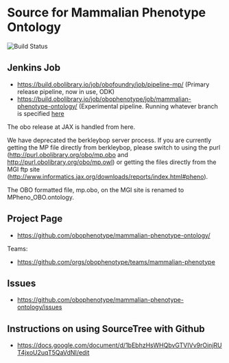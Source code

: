 # Source for Mammalian Phenotype Ontology
![Build Status](https://github.com/obophenotype/mammalian-phenotype-ontology/workflows/CI/badge.svg)

## Jenkins Job


 * https://build.obolibrary.io/job/obofoundry/job/pipeline-mp/ (Primary release pipeline, now in use, ODK)
 * https://build.obolibrary.io/job/obophenotype/job/mammalian-phenotype-ontology/ (Experimental pipeline. Running whatever branch is specified [here](https://github.com/obophenotype/mammalian-phenotype-ontology/blob/92251f6b095bb831b7a52f05a987f5342588b8b0/Jenkinsfile#L34)

The obo release at JAX is handled from here.

We have deprecated the berkleybop server process. If you are currently getting the MP file directly from berkleybop, please switch to using the purl (http://purl.obolibrary.org/obo/mp.obo and  http://purl.obolibrary.org/obo/mp.owl) or getting the files directly from the MGI ftp site (http://www.informatics.jax.org/downloads/reports/index.html#pheno).

The OBO formatted file, mp.obo, on the MGI site is renamed to MPheno_OBO.ontology. 

## Project Page

 * https://github.com/obophenotype/mammalian-phenotype-ontology/

Teams:

 * https://github.com/orgs/obophenotype/teams/mammalian-phenotype

## Issues

 * https://github.com/obophenotype/mammalian-phenotype-ontology/issues

## Instructions on using SourceTree with Github
 
 * https://docs.google.com/document/d/1bEbhzHsWHQbvGTVIVv9rOinjRUT4jxoU2uqT5QaVdNI/edit




